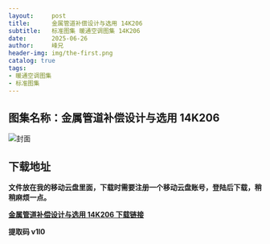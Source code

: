 ```yaml
---
layout:     post
title:      金属管道补偿设计与选用 14K206
subtitle:   标准图集 暖通空调图集 14K206
date:       2025-06-26
author:     峰兄
header-img: img/the-first.png
catalog: true
tags:
- 暖通空调图集
- 标准图集
---
```

## 图集名称：金属管道补偿设计与选用 14K206
![封面](https://pic1.imgdb.cn/item/685cbefc58cb8da5c871bcf6.jpg)


## 下载地址 ##
**文件放在我的移动云盘里面，下载时需要注册一个移动云盘账号，登陆后下载，稍稍麻烦一点。**  
  
[**金属管道补偿设计与选用 14K206 下载链接**](https://caiyun.139.com/w/i/2nQQUvQ8ML3dk)


**提取码 v1l0**

